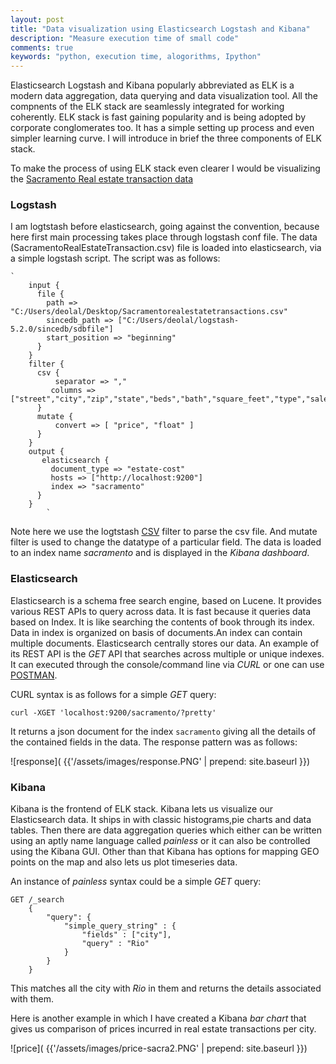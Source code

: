 ```yaml
---
layout: post
title: "Data visualization using Elasticsearch Logstash and Kibana"
description: "Measure execution time of small code"
comments: true
keywords: "python, execution time, alogorithms, Ipython"
---
```


Elasticsearch Logstash and Kibana popularly abbreviated as ELK is a modern data aggregation, data querying and data visualization tool.
All the compnents of the ELK stack are seamlessly integrated for working coherently. ELK stack is fast gaining popularity and is being adopted by
corporate conglomerates too. It has a simple setting up process and even simpler learning curve. I will introduce in brief the three components of ELK stack.

To make the process of using ELK stack even clearer I would be visualizing the [Sacramento Real estate transaction data](https://support.spatialkey.com/spatialkey-sample-csv-data/)


### Logstash

I am logtstash before elasticsearch, going against the convention, because here first main processing takes place through logstash conf file.
The data (SacramentoRealEstateTransaction.csv) file is loaded into elasticsearch, via a simple logstash script. 
The script was as follows:

    `
        input {
          file {
            path => "C:/Users/deolal/Desktop/Sacramentorealestatetransactions.csv"
            sincedb_path => ["C:/Users/deolal/logstash-5.2.0/sincedb/sdbfile"]
            start_position => "beginning"
          }
        }
        filter {
          csv {
              separator => ","
             columns => ["street","city","zip","state","beds","bath","square_feet","type","sale_date","price","latitude","longitude"]
          }
          mutate {
              convert => [ "price", "float" ]
          }
        }
        output {
           elasticsearch {
             document_type => "estate-cost"
             hosts => ["http://localhost:9200"]
             index => "sacramento"
          }
        }   
            `

Note here we use the logtstash [CSV](https://www.elastic.co/guide/en/logstash/current/plugins-filters-csv.html) filter to parse the csv file.
And mutate filter is used to change the datatype of a particular field. The data is loaded to an index name *sacramento* and is displayed in the *Kibana dashboard*.


### Elasticsearch

Elasticsearch is a schema free search engine, based on Lucene. It provides various REST APIs to query across data. It is fast because it queries
data based on Index. It is like searching the contents of book through its index. Data in index is organized on basis of documents.An index can contain
multiple documents. Elasticsearch centrally stores our data.
An example of its REST API is the *GET* API that searches across multiple or unique indexes.
It can executed through the console/command line via *CURL* or one can use [POSTMAN](https://chrome.google.com/webstore/detail/postman/fhbjgbiflinjbdggehcddcbncdddomop?hl=en).

CURL syntax is as follows for a simple *GET* query:
    
    curl -XGET 'localhost:9200/sacramento/?pretty'

It returns a json document for the index `sacramento` giving all the details of the contained fields in the data.
The response pattern was as follows:

![response]( {{'/assets/images/response.PNG' | prepend: site.baseurl }})



### Kibana

Kibana is the frontend of ELK stack. Kibana lets us visualize our Elasticsearch data. It ships in with classic histograms,pie charts and data tables.
Then there are data aggregation queries which either can be written using an aptly name language called *painless* or it can also be controlled using the Kibana GUI.
Other than that Kibana has options for mapping GEO points on the map and also lets us plot timeseries data.

An instance of *painless* syntax could be a simple *GET* query:
    
    GET /_search
        {
            "query": {
                "simple_query_string" : {
                    "fields" : ["city"],
                    "query" : "Rio"
                }
            }
        } 

This matches all the city with *Rio* in them and returns the details associated with them.


Here is another example in which I have created a Kibana *bar chart* that gives us comparison of prices incurred in real estate transactions per city.


![price]( {{'/assets/images/price-sacra2.PNG' | prepend: site.baseurl }})




